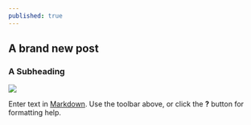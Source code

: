 ```yaml
---
published: true
---
```


## A brand new post
### A Subheading
![](/http://i.livescience.com/images/i/000/005/957/i02/060906_Dungeness_crab_02.jpg?1296085823)

Enter text in [Markdown](http://daringfireball.net/projects/markdown/). Use the toolbar above, or click the **?** button for formatting help.
